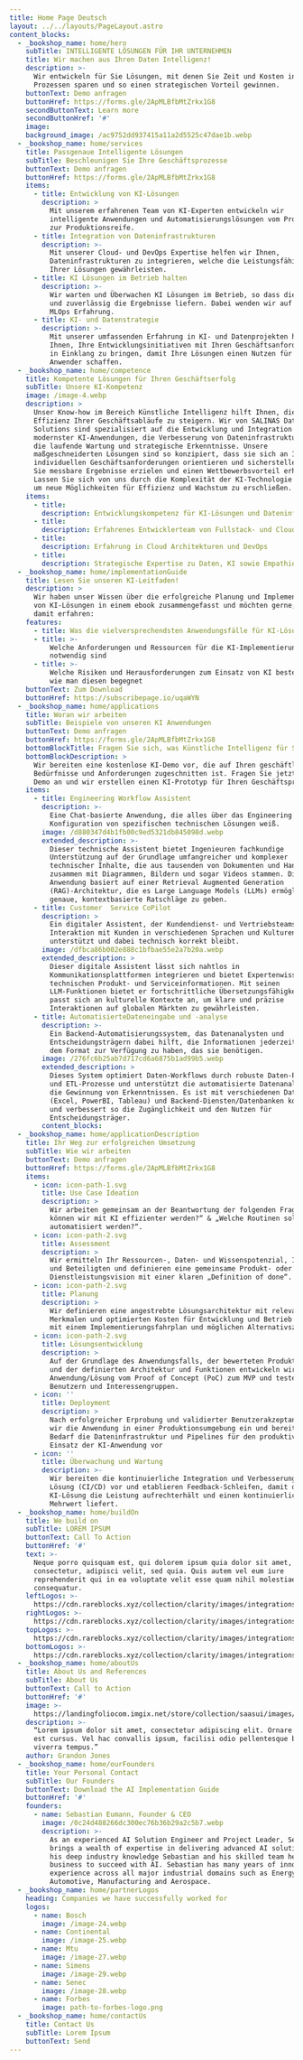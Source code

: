 ```yaml
---
title: Home Page Deutsch
layout: ../../layouts/PageLayout.astro
content_blocks:
  - _bookshop_name: home/hero
    subTitle: INTELLIGENTE LÖSUNGEN FÜR IHR UNTERNEHMEN
    title: Wir machen aus Ihren Daten Intelligenz!
    description: >-
      Wir entwickeln für Sie Lösungen, mit denen Sie Zeit und Kosten in Ihren
      Prozessen sparen und so einen strategischen Vorteil gewinnen.
    buttonText: Demo anfragen
    buttonHref: https://forms.gle/2ApMLBfbMtZrkx1G8
    secondButtonText: Learn more
    secondButtonHref: '#'
    image:
    background_image: /ac9752dd937415a11a2d5525c47dae1b.webp
  - _bookshop_name: home/services
    title: Passgenaue Intelligente Lösungen
    subTitle: Beschleunigen Sie Ihre Geschäftsprozesse
    buttonText: Demo anfragen
    buttonHref: https://forms.gle/2ApMLBfbMtZrkx1G8
    items:
      - title: Entwicklung von KI-Lösungen
        description: >
          Mit unserem erfahrenen Team von KI-Experten entwickeln wir
          intelligente Anwendungen und Automatisierungslösungen vom Prototyp bis
          zur Produktionsreife.
      - title: Integration von Dateninfrastrukturen
        description: >-
          Mit unserer Cloud- und DevOps Expertise helfen wir Ihnen,
          Dateninfrastrukturen zu integrieren, welche die Leistungsfähigkeit
          Ihrer Lösungen gewährleisten.
      - title: KI Lösungen im Betrieb halten
        description: >-
          Wir warten und Überwachen KI Lösungen im Betrieb, so dass diese sicher
          und zuverlässig die Ergebnisse liefern. Dabei wenden wir auf unsere
          MLOps Erfahrung.
      - title: KI- und Datenstrategie
        description: >-
          Mit unserer umfassenden Erfahrung in KI- und Datenprojekten helfen wir
          Ihnen, Ihre Entwicklungsinitiativen mit Ihren Geschäftsanforderungen
          in Einklang zu bringen, damit Ihre Lösungen einen Nutzen für die
          Anwender schaffen.
  - _bookshop_name: home/competence
    title: Kompetente Lösungen für Ihren Geschäftserfolg
    subTitle: Unsere KI-Kompetenz
    image: /image-4.webp
    description: >
      Unser Know-how im Bereich Künstliche Intelligenz hilft Ihnen, die
      Effizienz Ihrer Geschäftsabläufe zu steigern. Wir von SALINAS Data
      Solutions sind spezialisiert auf die Entwicklung und Integration
      modernster KI-Anwendungen, die Verbesserung von Dateninfrastrukturen sowie
      die laufende Wartung und strategische Erkenntnisse. Unsere
      maßgeschneiderten Lösungen sind so konzipiert, dass sie sich an Ihren
      individuellen Geschäftsanforderungen orientieren und sicherstellen, dass
      Sie messbare Ergebnisse erzielen und einen Wettbewerbsvorteil erhalten.
      Lassen Sie sich von uns durch die Komplexität der KI-Technologie führen,
      um neue Möglichkeiten für Effizienz und Wachstum zu erschließen.
    items:
      - title:
        description: Entwicklungskompetenz für KI-Lösungen und Dateninfrastrukturen
      - title:
        description: Erfahrenes Entwicklerteam von Fullstack- und Cloud-Entwicklern
      - title:
        description: Erfahrung in Cloud Architekturen und DevOps
      - title:
        description: Strategische Expertise zu Daten, KI sowie Empathie für Ihr Business
  - _bookshop_name: home/implementationGuide
    title: Lesen Sie unseren KI-Leitfaden!
    description: >
      Wir haben unser Wissen über die erfolgreiche Planung und Implementierung
      von KI-Lösungen in einem ebook zusammengefasst und möchten gerne, dass Sie
      damit erfahren:
    features:
      - title: Was die vielversprechendsten Anwendungsfälle für KI-Lösungen sind
      - title: >-
          Welche Anforderungen und Ressourcen für die KI-Implementierung
          notwendig sind
      - title: >-
          Welche Risiken und Herausforderungen zum Einsatz von KI bestehen und
          wie man diesen begegnet
    buttonText: Zum Download
    buttonHref: https://subscribepage.io/uqaWYN
  - _bookshop_name: home/applications
    title: Woran wir arbeiten
    subTitle: Beispiele von unseren KI Anwendungen
    buttonText: Demo anfragen
    buttonHref: https://forms.gle/2ApMLBfbMtZrkx1G8
    bottomBlockTitle: Fragen Sie sich, was Künstliche Intelligenz für Sie tun kann?
    bottomBlockDescription: >
      Wir bereiten eine kostenlose KI-Demo vor, die auf Ihren geschäftlichen
      Bedürfnisse und Anforderungen zugeschnitten ist. Fragen Sie jetzt eine
      Demo an und wir erstellen einen KI-Prototyp für Ihren Geschäftsprozess!
    items:
      - title: Engineering Workflow Assistent
        description: >-
          Eine Chat-basierte Anwendung, die alles über das Engineering und die
          Konfiguration von spezifischen technischen Lösungen weiß.
        image: /d880347d4b1fb00c9ed5321db845098d.webp
        extended_description: >-
          Dieser technische Assistent bietet Ingenieuren fachkundige
          Unterstützung auf der Grundlage umfangreicher und komplexer
          technischer Inhalte, die aus tausenden von Dokumenten und Handbüchern
          zusammen mit Diagrammen, Bildern und sogar Videos stammen. Die
          Anwendung basiert auf einer Retrieval Augmented Generation
          (RAG)-Architektur, die es Large Language Models (LLMs) ermöglicht,
          genaue, kontextbasierte Ratschläge zu geben.
      - title: Customer  Service CoPilot
        description: >
          Ein digitaler Assistent, der Kundendienst- und Vertriebsteams bei der
          Interaktion mit Kunden in verschiedenen Sprachen und Kulturen
          unterstützt und dabei technisch korrekt bleibt.
        image: /dfbca86b002e888c1bfbae55e2a7b20a.webp
        extended_description: >
          Dieser digitale Assistent lässt sich nahtlos in
          Kommunikationsplattformen integrieren und bietet Expertenwissen zu
          technischen Produkt- und Serviceinformationen. Mit seinen
          LLM-Funktionen bietet er fortschrittliche Übersetzungsfähigkeiten und
          passt sich an kulturelle Kontexte an, um klare und präzise
          Interaktionen auf globalen Märkten zu gewährleisten.
      - title: AutomatisierteDateneingabe und -analyse
        description: >-
          Ein Backend-Automatisierungssystem, das Datenanalysten und
          Entscheidungsträgern dabei hilft, die Informationen jederzeit in genau
          dem Format zur Verfügung zu haben, das sie benötigen.
        image: /276fc6b25ab7d717cd6a6875b1ad99b5.webp
        extended_description: >
          Dieses System optimiert Daten-Workflows durch robuste Daten-Pipelines
          und ETL-Prozesse und unterstützt die automatisierte Datenanalyse und
          die Gewinnung von Erkenntnissen. Es ist mit verschiedenen Datentools
          (Excel, PowerBI, Tableau) und Backend-Diensten/Datenbanken kompatibel
          und verbessert so die Zugänglichkeit und den Nutzen für
          Entscheidungsträger.
        content_blocks:
  - _bookshop_name: home/applicationDescription
    title: Ihr Weg zur erfolgreichen Umsetzung
    subTitle: Wie wir arbeiten
    buttonText: Demo anfragen
    buttonHref: https://forms.gle/2ApMLBfbMtZrkx1G8
    items:
      - icon: icon-path-1.svg
        title: Use Case Ideation
        description: >
          Wir arbeiten gemeinsam an der Beantwortung der folgenden Fragen: „Wie
          können wir mit KI effizienter werden?“ & „Welche Routinen sollten
          automatisiert werden?“.
      - icon: icon-path-2.svg
        title: Assessment
        description: >
          Wir ermitteln Ihr Ressourcen-, Daten- und Wissenspotenzial, Ihre Teams
          und Beteiligten und definieren eine gemeinsame Produkt- oder
          Dienstleistungsvision mit einer klaren „Definition of done“.
      - icon: icon-path-2.svg
        title: Planung
        description: >
          Wir definieren eine angestrebte Lösungsarchitektur mit relevanten
          Merkmalen und optimierten Kosten für Entwicklung und Betrieb zusammen
          mit einem Implementierungsfahrplan und möglichen Alternativszenarien.
      - icon: icon-path-2.svg
        title: Lösungsentwicklung
        description: >
          Auf der Grundlage des Anwendungsfalls, der bewerteten Produktvision
          und der definierten Architektur und Funktionen entwickeln wir die
          Anwendung/Lösung vom Proof of Concept (PoC) zum MVP und testen sie mit
          Benutzern und Interessengruppen.
      - icon: ''
        title: Deployment
        description: >
          Nach erfolgreicher Erprobung und validierter Benutzerakzeptanz setzen
          wir die Anwendung in einer Produktionsumgebung ein und bereiten bei
          Bedarf die Dateninfrastruktur und Pipelines für den produktiven
          Einsatz der KI-Anwendung vor
      - icon: ''
        title: Überwachung und Wartung
        description: >-
          Wir bereiten die kontinuierliche Integration und Verbesserung der
          Lösung (CI/CD) vor und etablieren Feedback-Schleifen, damit die
          KI-Lösung die Leistung aufrechterhält und einen kontinuierlichen
          Mehrwert liefert.
  - _bookshop_name: home/buildOn
    title: We build on
    subTitle: LOREM IPSUM
    buttonText: Call To Action
    buttonHref: '#'
    text: >-
      Neque porro quisquam est, qui dolorem ipsum quia dolor sit amet,
      consectetur, adipisci velit, sed quia. Quis autem vel eum iure
      reprehenderit qui in ea voluptate velit esse quam nihil molestiae
      consequatur.
    leftLogos: >-
      https://cdn.rareblocks.xyz/collection/clarity/images/integrations/3/left-logos.png
    rightLogos: >-
      https://cdn.rareblocks.xyz/collection/clarity/images/integrations/3/right-logos.png
    topLogos: >-
      https://cdn.rareblocks.xyz/collection/clarity/images/integrations/3/top-logos.png
    bottomLogos: >-
      https://cdn.rareblocks.xyz/collection/clarity/images/integrations/3/bottom-logos.png
  - _bookshop_name: home/aboutUs
    title: About Us and References
    subTitle: About Us
    buttonText: Call to Action
    buttonHref: '#'
    image: >-
      https://landingfoliocom.imgix.net/store/collection/saasui/images/features/9/feature-9.png
    description: >-
      “Lorem ipsum dolor sit amet, consectetur adipiscing elit. Ornare non sed
      est cursus. Vel hac convallis ipsum, facilisi odio pellentesque bibendum
      viverra tempus.”
    author: Grandon Jones
  - _bookshop_name: home/ourFounders
    title: Your Personal Contact
    subTitle: Our Founders
    buttonText: Download the AI Implementation Guide
    buttonHref: '#'
    founders:
      - name: Sebastian Eumann, Founder & CEO
        image: /0c24d488266dc300ec76b36b29a2c5b7.webp
        description: >-
          As an experienced AI Solution Engineer and Project Leader, Sebastian
          brings a wealth of expertise in delivering advanced AI solutions. With
          his deep industry knowledge Sebastian and his skilled team help your
          business to succeed with AI. Sebastian has many years of innovation
          experience across all major industrial domains such as Energy,
          Automotive, Manufacturing and Aerospace.
  - _bookshop_name: home/partnerLogos
    heading: Companies we have successfully worked for
    logos:
      - name: Bosch
        image: /image-24.webp
      - name: Continental
        image: /image-25.webp
      - name: Mtu
        image: /image-27.webp
      - name: Simens
        image: /image-29.webp
      - name: Senec
        image: /image-28.webp
      - name: Forbes
        image: path-to-forbes-logo.png
  - _bookshop_name: home/contactUs
    title: Contact Us
    subTitle: Lorem Ipsum
    buttonText: Send
---
```

